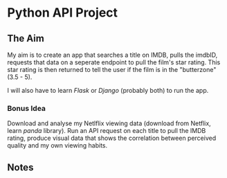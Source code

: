 # Python API Project

## The Aim
My aim is to create an app that searches a title on IMDB, pulls the imdbID, requests that data on a seperate endpoint to pull the film's star rating. This star rating is then returned to tell the user if the film is in the "butterzone" (3.5 - 5).

I will also have to learn *Flask* or *Django* (probably both) to run the app.

### Bonus Idea
Download and analyse my Netlflix viewing data (download from Netflix, learn *panda* library). Run an API request on each title to pull the IMDB rating, produce visual data that shows the correlation between perceived quality and my own viewing habits.

## Notes

